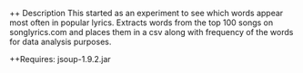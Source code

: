 ++ Description
This started as an experiment to see which words appear most often in popular lyrics.
Extracts words from the top 100 songs on songlyrics.com and places them in a csv along with frequency of the words for data analysis purposes.

++Requires:
jsoup-1.9.2.jar